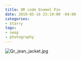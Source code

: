 ```yaml
---
title: QR code Enamel Pin
date: 2019-05-16 23:19:00 -04:00
categories:
- Starry
tags:
- swag
- photography
---
```


![Qr_jean_jacket.jpg](/uploads/Qr_jean_jacket.jpg)